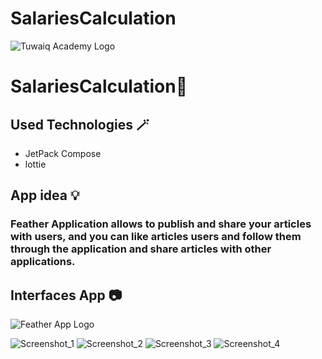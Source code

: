 # SalariesCalculation



![Tuwaiq Academy Logo](https://camo.githubusercontent.com/37ca472e2afb74974a0314d89af8f470422a79582bed0d188f9927777230195d/68747470733a2f2f6c61756e63682e73612f6173736574732f696d616765732f6c6f676f732f7475776169712d61636164656d792d6c6f676f2e737667)


# **SalariesCalculation🎉**



## **Used Technologies** :magic_wand:	
- JetPack Compose
- lottie


## App idea :bulb:	

### Feather  Application allows  to publish and share your articles with users, and you can like articles  users and follow them through the application and share articles with other applications.




## Interfaces App 📷

![Feather App Logo](https://user-images.githubusercontent.com/91476827/148527193-6db4948f-8337-4888-b193-669311ad3764.png)


![Screenshot_1](https://user-images.githubusercontent.com/91476827/156038766-e92816c1-197a-4041-963c-fca1c27b29fe.png)
![Screenshot_2](https://user-images.githubusercontent.com/91476827/156038775-3e9b2dc7-95d0-422b-90f7-1ff85ffbc2f3.png)
![Screenshot_3](https://user-images.githubusercontent.com/91476827/156038778-8f4899bd-e1b2-499f-9639-d8a624cf8be4.png)
![Screenshot_4](https://user-images.githubusercontent.com/91476827/156038781-44cf5afd-10ad-40ce-8a57-1514b5318d0b.png)





